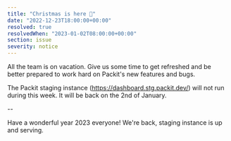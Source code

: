 ```yaml
---
title: "Christmas is here 🎄"
date: "2022-12-23T18:00:00+00:00"
resolved: true
resolvedWhen: "2023-01-02T08:00:00+00:00"
section: issue
severity: notice
---
```


All the team is on vacation.
Give us some time to get refreshed and be better prepared to work hard on Packit's new features and bugs.

The Packit staging instance (https://dashboard.stg.packit.dev/) will not run during this week.
It will be back on the 2nd of January.

--

Have a wonderful year 2023 everyone! We're back, staging instance is up and serving.
